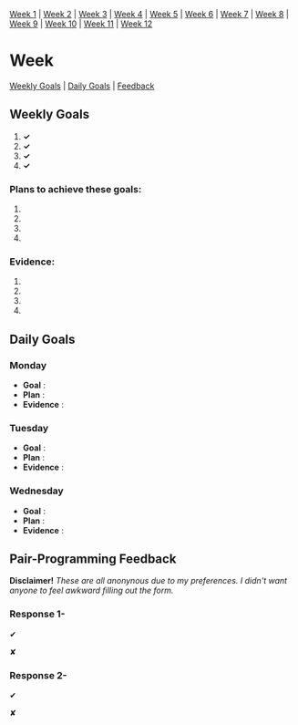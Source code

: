 [Week 1](https://github.com/benlynch1931/Makers-Journey/blob/master/Week01.md#week1) | [Week 2](https://github.com/benlynch1931/Makers-Journey/blob/master/Week02.md#week2) | [Week 3](https://github.com/benlynch1931/Makers-Journey/blob/master/Week03.md#week3) | [Week 4](https://github.com/benlynch1931/Makers-Journey/blob/master/Week04.md#week4) | [Week 5](https://github.com/benlynch1931/Makers-Journey/blob/master/Week05.md#week5) | [Week 6](https://github.com/benlynch1931/Makers-Journey/blob/master/Week05.md#week5) | [Week 7](https://github.com/benlynch1931/Makers-Journey/blob/master/Week07.md#week7) | [Week 8](https://github.com/benlynch1931/Makers-Journey/blob/master/Week08.md#week8) | [Week 9](https://github.com/benlynch1931/Makers-Journey/blob/master/Week09.md#week9) | [Week 10](https://github.com/benlynch1931/Makers-Journey/blob/master/Week10.md#week10) | [Week 11](https://github.com/benlynch1931/Makers-Journey/blob/master/Week11.md#week11) | [Week 12](https://github.com/benlynch1931/Makers-Journey/blob/master/Week12.md#week12)

# <a name="week">Week </a>
[Weekly Goals](#weekly) | [Daily Goals](#daily) | [Feedback](#pair)
## <a name="weekly">Weekly Goals</a>
1.  **✓**
2.  **✓**
3.  **✓**
4.  **✓**

### Plans to achieve these goals:
1. 
2. 
3. 
4. 

### Evidence:
1. 
2. 
3. 
4. 

## <a name="daily">Daily Goals</a>

### Monday

- **Goal** : 
- **Plan** : 
- **Evidence** : 


### Tuesday

- **Goal** : 
- **Plan** : 
- **Evidence** : 


### Wednesday

- **Goal** :
- **Plan** : 
- **Evidence** :


## <a name="pair">Pair-Programming Feedback</a>

**Disclaimer!** *These are all anonynous due to my preferences. I didn't want anyone to feel awkward filling out the form.*

### Response 1-

&#x2714; 

&#x2718; 


### Response 2-

&#x2714; 

&#x2718; 
